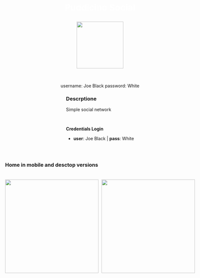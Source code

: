 <body>
<div style="display: flex; align-items: center; justify-content: center; flex-direction: column;">
      
<div style="display: flex; gap: 10px;  flex-direction: column; align-items: center; justify-content: center;">
  <h1  align="center" style="color: white;"> Puddicino Social
  <p align="center"><img src="https://i.postimg.cc/v83QFtjr/puddilogo.jpg" style="width: 150px;"></p></h1>  
</div> 
<div> username: Joe Black
password: White
</div> 
<div>
  <h3 align="left">Descrptione</h3>
    <p  align="left"> Simple social network </p>
   <br>
    <p><b>Credentials Login</b></p>
    <ul>
    <li><b>user</b>: Joe Black | <b>pass</b>: White</li>
    </ul>
</div>          
<hr>

<div>
    <h3 align="left">Home in mobile and desctop versions</h3>
  <div style="display: flex; gap: 10px;  flex-direction: row;
        align-items: center; justify-content: center;">
<img src='https://i.postimg.cc/8PJvTfzs/pudducinomobile.jpg'  style="height: 300px; padding: 20px 0;" />
  <img src='https://i.postimg.cc/ZKCQZHN3/mobile-1.png'  style="height: 300px; padding: 20px 0;" />
</div>
</div>      
      
<hr>
